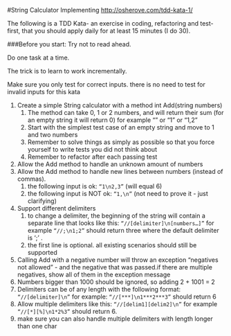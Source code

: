 #String Calculator
Implementing http://osherove.com/tdd-kata-1/

The following is a TDD Kata- an exercise in coding, refactoring and test-first, that you should apply daily for at least 15 minutes (I do 30).

###Before you start: 
Try not to read ahead.

Do one task at a time. 

The trick is to learn to work incrementally.

Make sure you only test for correct inputs. there is no need to test for invalid inputs for this kata

1. Create a simple String calculator with a method int Add(string numbers)
    1. The method can take 0, 1 or 2 numbers, and will return their sum (for an empty string it will return 0) for example “” or “1” or “1,2”
    2. Start with the simplest test case of an empty string and move to 1 and two numbers
    3. Remember to solve things as simply as possible so that you force yourself to write tests you did not think about
    4. Remember to refactor after each passing test
2. Allow the Add method to handle an unknown amount of numbers
3. Allow the Add method to handle new lines between numbers (instead of commas).
    1. the following input is ok:  ```“1\n2,3”```  (will equal 6)
    2. the following input is NOT ok:  ```“1,\n”``` (not need to prove it - just clarifying)
4. Support different delimiters
    1. to change a delimiter, the beginning of the string will contain a separate line that looks like this:   ```“//[delimiter]\n[numbers…]”``` for example ```“//;\n1;2”``` should return three where the default delimiter is ‘;’ .
    2. the first line is optional. all existing scenarios should still be supported
5. Calling Add with a negative number will throw an exception “negatives not allowed” - and the negative that was passed.if there are multiple negatives, show all of them in the exception message
6. Numbers bigger than 1000 should be ignored, so adding 2 + 1001  = 2
7. Delimiters can be of any length with the following format:  ```“//[delimiter]\n”``` for example: ```“//[***]\n1***2***3”``` should return 6
8. Allow multiple delimiters like this:  ```“//[delim1][delim2]\n”``` for example ```“//[*][%]\n1*2%3”``` should return 6.
9. make sure you can also handle multiple delimiters with length longer than one char
